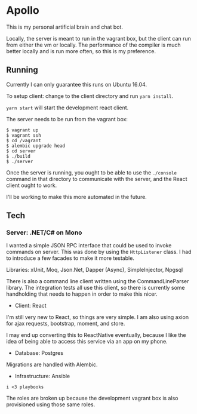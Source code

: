 # Apollo

This is my personal artificial brain and chat bot.

Locally, the server is meant to run in the vagrant box, but the client can run
from either the vm or locally.  The performance of the compiler is much better
locally and is run more often, so this is my preference.

## Running

Currently I can only guarantee this runs on Ubuntu 16.04.  

To setup client: change to the client directory and run `yarn install`. 

`yarn start` will start the development react client.

The server needs to be run from the vagrant box:

```
$ vagrant up
$ vagrant ssh
$ cd /vagrant
$ alembic upgrade head
$ cd server
$ ./build
$ ./server

```

Once the server is running, you ought to be able to use the `./console` command in 
that directory to communicate with the server, and the React client ought to work.

I'll be working to make this more automated in the future.

## Tech
### Server: .NET/C# on Mono

I wanted a simple JSON RPC interface that could be used to invoke commands on 
server.  This was done by using the `HttpListener` class.  I had to introduce
a few facades to make it more testable.  

Libraries: xUnit, Moq, Json.Net, Dapper (Async), SimpleInjector, Npgsql

There is also a command line client written using the CommandLineParser 
library.  The integration tests all use this client, so there is currently 
some handholding that needs to happen in order to make this nicer.

- Client: React

I'm still very new to React, so things are very simple.  I am also using 
axion for ajax requests, bootstrap, moment, and store.

I may end up converting this to ReactNative eventually, because I like the idea
of being able to access this service via an app on my phone.

- Database: Postgres

Migrations are handled with Alembic.

- Infrastructure: Ansible 

`i <3 playbooks`

The roles are broken up because the development vagrant box is also provisioned
using those same roles.

